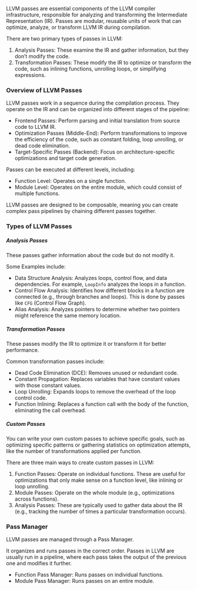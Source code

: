 LLVM passes are essential components of the LLVM compiler infrastructure, responsible for analyzing and transforming the Intermediate Representation (IR). Passes are modular, reusable units of work that can optimize, analyze, or transform LLVM IR during compilation. 

There are two primary types of passes in LLVM:
1. Analysis Passes: These examine the IR and gather information, but they don’t modify the code.
2. Transformation Passes: These modify the IR to optimize or transform the code, such as inlining functions, unrolling loops, or simplifying expressions.

### Overview of LLVM Passes
LLVM passes work in a sequence during the compilation process. They operate on the IR and can be organized into different stages of the pipeline:
- Frontend Passes: Perform parsing and initial translation from source code to LLVM IR.
- Optimization Passes (Middle-End): Perform transformations to improve the efficiency of the code, such as constant folding, loop unrolling, or dead code elimination.
- Target-Specific Passes (Backend): Focus on architecture-specific optimizations and target code generation.

Passes can be executed at different levels, including:
- Function Level: Operates on a single function.
- Module Level: Operates on the entire module, which could consist of multiple functions.

LLVM passes are designed to be composable, meaning you can create complex pass pipelines by chaining different passes together.

### Types of LLVM Passes
##### Analysis Passes
These passes gather information about the code but do not modify it.

Some Examples include:
- Data Structure Analysis: Analyzes loops, control flow, and data dependencies. For example, `LoopInfo` analyzes the loops in a function.
- Control Flow Analysis: Identifies how different blocks in a function are connected (e.g., through branches and loops). This is done by passes like `CFG` (Control Flow Graph).
- Alias Analysis: Analyzes pointers to determine whether two pointers might reference the same memory location.

##### Transformation Passes
These passes modify the IR to optimize it or transform it for better performance.

Common transformation passes include:
- Dead Code Elimination (DCE): Removes unused or redundant code.
- Constant Propagation: Replaces variables that have constant values with those constant values.
- Loop Unrolling: Expands loops to remove the overhead of the loop control code.
- Function Inlining: Replaces a function call with the body of the function, eliminating the call overhead.

##### Custom Passes
You can write your own custom passes to achieve specific goals, such as optimizing specific patterns or gathering statistics on optimization attempts, like the number of transformations applied per function.

There are three main ways to create custom passes in LLVM:
1. Function Passes: Operate on individual functions. These are useful for optimizations that only make sense on a function level, like inlining or loop unrolling.
2. Module Passes: Operate on the whole module (e.g., optimizations across functions).
3. Analysis Passes: These are typically used to gather data about the IR (e.g., tracking the number of times a particular transformation occurs).


### Pass Manager
LLVM passes are managed through a Pass Manager.

It organizes and runs passes in the correct order. Passes in LLVM are usually run in a pipeline, where each pass takes the output of the previous one and modifies it further.
- Function Pass Manager: Runs passes on individual functions.
- Module Pass Manager: Runs passes on an entire module.


